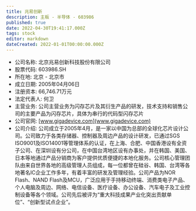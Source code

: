 ```yaml
---
title: 兆易创新
description: 主板 - 半导体 - 603986
published: true
date: 2022-04-30T19:41:17.000Z
tags: stock
editor: markdown
dateCreated: 2022-01-01T00:00:00.000Z
---
```


- 公司名称: 北京兆易创新科技股份有限公司
- 股票代码: 603986.SH
- 所在地: 北京 - 北京市
- 成立日期: 2005年04月06日
- 注册资本: 66,746.71万元
- 法定代表人: 何卫
- 主营业务: 公司主营业务为闪存芯片及其衍生产品的研发，技术支持和销售公司的主要产品为闪存芯片，具体为串行的代码型闪存芯片
- 公司官网: [www.gigadevice.com](www.gigadevice.com)
- 公司介绍: 公司成立于2005年4月，是一家以中国为总部的全球化芯片设计公司。公司致力于各类存储器、控制器及周边产品的设计研发，已通过SGS ISO9001及ISO14001等管理体系的认证，在上海、合肥、中国香港设有全资子公司、在深圳设有分公司，在中国台湾地区设有办事处，并在韩国、美国、日本等地通过产品分销商为客户提供优质便捷的本地化服务。公司核心管理团队由来自世界各地的高级管理人员组成，每一位都曾在硅谷、韩国、台湾等各地著名IC企业工作多年，有着丰富的研发及管理经验。公司产品为NOR Flash、NAND Flash及MCU，广泛应用于手持移动终端、消费类电子产品、个人电脑及周边、网络、电信设备、医疗设备、办公设备、汽车电子及工业控制设备等各个领域。公司先后被评为“重大科技成果产业化突出贡献单位”、“创新型试点企业”。



